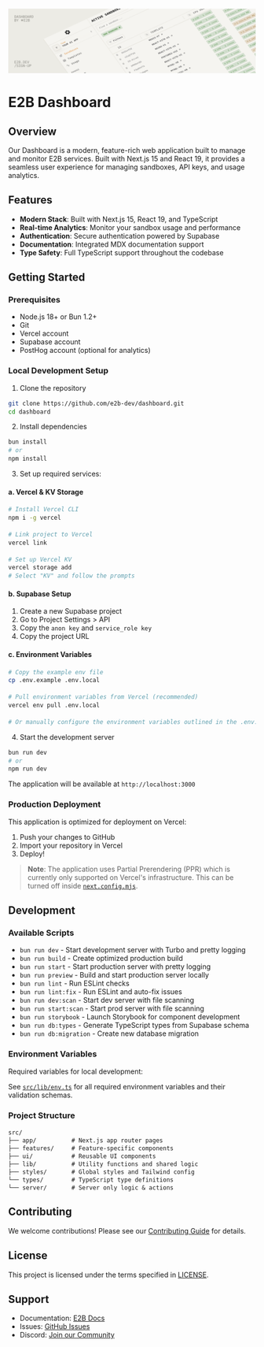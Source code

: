 <!-- <p align="center">
  <img width="100" src="/readme-assets/logo-circle.png" alt="e2b logo">
</p> -->
![Dashboard Preview](/readme-assets/dashboard-preview-light.png)

# E2B Dashboard

## Overview
Our Dashboard is a modern, feature-rich web application built to manage and monitor E2B services. Built with Next.js 15 and React 19, it provides a seamless user experience for managing sandboxes, API keys, and usage analytics.

## Features
- **Modern Stack**: Built with Next.js 15, React 19, and TypeScript
- **Real-time Analytics**: Monitor your sandbox usage and performance
- **Authentication**: Secure authentication powered by Supabase
- **Documentation**: Integrated MDX documentation support
- **Type Safety**: Full TypeScript support throughout the codebase

## Getting Started

### Prerequisites
- Node.js 18+ or Bun 1.2+
- Git
- Vercel account
- Supabase account
- PostHog account (optional for analytics)

### Local Development Setup

1. Clone the repository
```bash
git clone https://github.com/e2b-dev/dashboard.git
cd dashboard
```

2. Install dependencies
```bash
bun install
# or
npm install
```

3. Set up required services:

#### a. Vercel & KV Storage
```bash
# Install Vercel CLI
npm i -g vercel

# Link project to Vercel
vercel link

# Set up Vercel KV
vercel storage add
# Select "KV" and follow the prompts
```

#### b. Supabase Setup
1. Create a new Supabase project
2. Go to Project Settings > API
3. Copy the `anon key` and `service_role key`
4. Copy the project URL

#### c. Environment Variables
```bash
# Copy the example env file
cp .env.example .env.local

# Pull environment variables from Vercel (recommended)
vercel env pull .env.local

# Or manually configure the environment variables outlined in the .env.example file
```

4. Start the development server
```bash
bun run dev
# or
npm run dev
```

The application will be available at `http://localhost:3000`

### Production Deployment

This application is optimized for deployment on Vercel:

1. Push your changes to GitHub
2. Import your repository in Vercel
3. Deploy!

> **Note**: The application uses Partial Prerendering (PPR) which is currently only supported on Vercel's infrastructure. This can be turned off inside [`next.config.mjs`](./next.config.mjs).

## Development

### Available Scripts
- `bun run dev` - Start development server with Turbo and pretty logging
- `bun run build` - Create optimized production build
- `bun run start` - Start production server with pretty logging
- `bun run preview` - Build and start production server locally
- `bun run lint` - Run ESLint checks
- `bun run lint:fix` - Run ESLint and auto-fix issues
- `bun run dev:scan` - Start dev server with file scanning
- `bun run start:scan` - Start prod server with file scanning
- `bun run storybook` - Launch Storybook for component development
- `bun run db:types` - Generate TypeScript types from Supabase schema
- `bun run db:migration` - Create new database migration

### Environment Variables

Required variables for local development:

See [`src/lib/env.ts`](./src/lib/env.ts) for all required environment variables and their validation schemas.

### Project Structure
```
src/
├── app/          # Next.js app router pages
├── features/     # Feature-specific components
├── ui/           # Reusable UI components
├── lib/          # Utility functions and shared logic
├── styles/       # Global styles and Tailwind config
└── types/        # TypeScript type definitions
└── server/       # Server only logic & actions
```

## Contributing
We welcome contributions! Please see our [Contributing Guide](CONTRIBUTING.md) for details.

## License
This project is licensed under the terms specified in [LICENSE](LICENSE).

## Support
- Documentation: [E2B Docs](https://e2b.dev/docs)
- Issues: [GitHub Issues](https://github.com/e2b-dev/dashboard/issues)
- Discord: [Join our Community](https://discord.gg/e2b)
